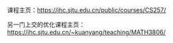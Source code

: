 课程主页：https://jhc.sjtu.edu.cn/public/courses/CS257/

另一门上交的优化课程主页：https://jhc.sjtu.edu.cn/~kuanyang/teaching/MATH3806/
